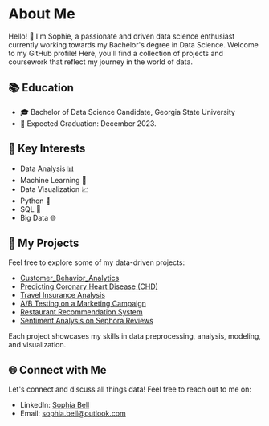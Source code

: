 # About Me

Hello! 👋 I'm Sophie, a passionate and driven data science enthusiast currently working towards my Bachelor's degree in Data Science. Welcome to my GitHub profile! Here, you'll find a collection of projects and coursework that reflect my journey in the world of data.

## 📚 Education

- 🎓 Bachelor of Data Science Candidate, Georgia State University
- 📅 Expected Graduation: December 2023.

## 🌟 Key Interests

- Data Analysis 📊
- Machine Learning 🤖
- Data Visualization 📈
- Python 🐍
- SQL 📜
- Big Data 🌐

## 📁 My Projects

Feel free to explore some of my data-driven projects:

- [Customer_Behavior_Analytics](https://github.com/Sophie-Bell/Customer_Behavior_Analytics/tree/main)
- [Predicting Coronary Heart Disease (CHD)](https://github.com/Sophie-Bell/Predicting-CHD/tree/main)
- [Travel Insurance Analysis](https://github.com/Sophie-Bell/Travel_Insurance_Analysis/tree/main)
- [A/B Testing on a Marketing Campaign](https://github.com/Sophie-Bell/A-B-Testing)
- [Restaurant Recommendation System](https://github.com/Sophie-Bell/Restaurant-Recommendation-)
- [Sentiment Analysis on Sephora Reviews](https://github.com/Sophie-Bell/Sentiment-Analysis-on-Sephora-Reviews)

Each project showcases my skills in data preprocessing, analysis, modeling, and visualization.

## 🌐 Connect with Me 

Let's connect and discuss all things data! Feel free to reach out to me on:

- LinkedIn: [Sophia Bell](https://www.linkedin.com/in/sophie-bell52/)
- Email: sophia.bell@outlook.com
